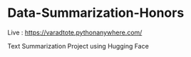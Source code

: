 # Data-Summarization-Honors

Live : <https://varadtote.pythonanywhere.com/>

Text Summarization Project using Hugging Face
